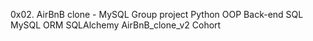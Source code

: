 0x02. AirBnB clone - MySQL Group project Python OOP Back-end SQL MySQL ORM SQLAlchemy AirBnB_clone_v2 Cohort
